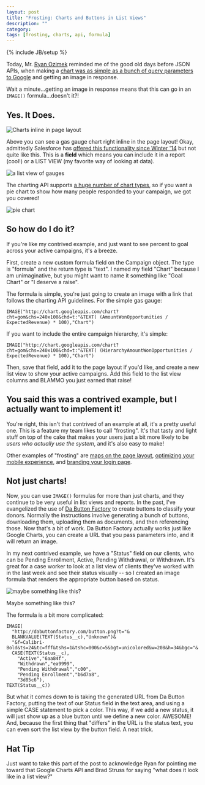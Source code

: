 ```yaml
---
layout: post
title: "Frosting: Charts and Buttons in List Views"
description: ""
category: 
tags: [frosting, charts, api, formula]
---
```

{% include JB/setup %}

Today, Mr. [Ryan Ozimek](https://twitter.com/cozimek) reminded me of the good old days before JSON APIs, when making a [chart was as simple as a bunch of query parameters to Google](https://developers.google.com/chart/image/docs/making_charts) and getting an image in response.

Wait a minute...getting an image in response means that this can go in an `IMAGE()` formula...doesn't it?! 

## Yes. It Does.
![Charts inline in page layout](http://i.imgur.com/kQcBKWG.png)

Above you can see a gas gauge chart right inline in the page layout! Okay, admittedly Salesforce has [offered this functionality since Winter '14](http://docs.releasenotes.salesforce.com/en-us/winter14/release-notes/reports_embed_pagelayout.htm) but not quite like this. This is a **field** which means you can include it in a report (cool!) or a LIST VIEW (my favorite way of looking at data).

![a list view of gauges](http://i.imgur.com/sjEEazs.png)

The charting API supports [a huge number of chart types](https://developers.google.com/chart/image/docs/gallery/chart_gall), so if you want a pie chart to show how many people responded to your campaign, we got you covered!

![pie chart](http://i.imgur.com/zXdsG05.png)

## So how do I do it?

If you're like my contrived example, and just want to see percent to goal across your active campaigns, it's a breeze.

First, create a new custom formula field on the Campaign object. The type is "formula" and the return type is "text". I named my field "Chart" because I am unimaginative, but you might want to name it something like "Goal Chart" or "I deserve a raise". 

The formula is simple, you're just going to create an image with a link that follows the charting API guidelines. For the simple gas gauge:

    IMAGE("http://chart.googleapis.com/chart?cht=gom&chs=240x100&chd=t:"&TEXT( (AmountWonOpportunities / ExpectedRevenue) * 100),"Chart")


If you want to include the entire campaign hierarchy, it's simple:


    IMAGE("http://chart.googleapis.com/chart?cht=gom&chs=240x100&chd=t:"&TEXT( (HierarchyAmountWonOpportunities / ExpectedRevenue) * 100),"Chart")

Then, save that field, add it to the page layout if you'd like, and create a new list view to show your active campaigns. Add this field to the list view columns and BLAMMO you just earned that raise!

## You said this was a contrived example, but I actually want to implement it!

You're right, this isn't that contrived of an example at all, it's a pretty useful one. This is a feature my team likes to call "frosting". It's that tasty and light stuff on top of the cake that makes your users just a bit more likely to be *users who actually use the system*, and it's also easy to make!

Other examples of "frosting" are [maps on the page layout](http://cdcarter.github.io/visualforce/2015/10/16/vf-mapping), [optimizing your mobile experience](http://cdcarter.github.io/admin/2015/08/30/getting-started-with-sf1/), and [branding your login page](https://help.salesforce.com/HTViewHelpDoc?id=domain_name_login_branding.htm&language=en_US).

## Not just charts!

Now, you can use `IMAGE()` formulas for more than just charts, and they continue to be very useful in list views and reports. In the past, I've evangelized the use of [Da Button Factory](http://dabuttonfactory.com/) to create buttons to classify your donors. Normally the instructions involve generating a bunch of buttons, downloading them, uploading them as documents, and then referencing those. Now that's a bit of work. Da Button Factory actually works just like Google Charts, you can create a URL that you pass parameters into, and it will return an image. 

In my next contrived example, we have a "Status" field on our clients, who can be Pending Enrollment, Active, Pending Withdrawal, or Withdrawn. It's great for a case worker to look at a list view of clients they've worked with in the last week and see their status visually -- so I created an image formula that renders the appropriate button based on status.

![maybe something like this?](http://i.imgur.com/0hEwTrT.png)

Maybe something like this?

The formula is a bit more complicated:

    IMAGE(
      "http://dabuttonfactory.com/button.png?t="&
      BLANKVALUE(TEXT(Status__c),"Unknown")&
      "&f=Calibri-Bold&ts=24&tc=fff&tshs=1&tshc=000&c=5&bgt=unicolored&w=208&h=34&bgc="&
      CASE(TEXT(Status__c),
        "Active","6aa84f",
        "Withdrawn","ea9999",
        "Pending Withdrawal","c00",
        "Pending Enrollment","b6d7a8",
        "3d85c6"),
    TEXT(Status__c))
    
But what it comes down to is taking the generated URL from Da Button Factory, putting the text of our Status field in the text area, and using a simple CASE statement to pick a color. This way, if we add a new status, it will just show up as a blue button until we define a new color. AWESOME! And, because the first thing that "differs" in the URL is the status text, you can even sort the list view by the button field. A neat trick.

## Hat Tip
Just want to take this part of the post to acknowledge Ryan for pointing me toward that Google Charts API and Brad Struss for saying "what does it look like in a list view?"
